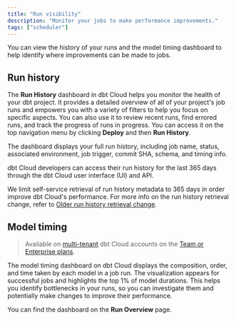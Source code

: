 ```yaml
---
title: "Run visibility"
description: "Monitor your jobs to make performance improvements."
tags: ["scheduler"]
---
```


You can view the history of your runs and the model timing dashboard to help identify where improvements can be made to jobs.


## Run history

The **Run History** dashboard in dbt Cloud helps you monitor the health of your dbt project. It provides a detailed overview of all of your project's job runs and empowers you with a variety of filters to help you focus on specific aspects. You can also use it to review recent runs, find errored runs, and track the progress of runs in progress. You can access it on the top navigation menu by clicking **Deploy** and then **Run History**. 

The dashboard displays your full run history, including job name, status, associated environment, job trigger, commit SHA, schema, and timing info. 

dbt Cloud developers can access their run history for the last 365 days through the dbt Cloud user interface (UI) and API.

We limit self-service retrieval of run history metadata to 365 days in order improve dbt Cloud's performance. For more info on the run history retrieval change, refer to [Older run history retrieval change](/docs/dbt-versions/release-notes/May-2023/run-history-endpoint).

<Lightbox src="/img/docs/dbt-cloud/deployment/run-history.jpg" width="85%" title="Run History dashboard allows you to monitor the health of your dbt project and displays jobs, job status, environment, timing, and more."/>

## Model timing 
> Available on [multi-tenant](/docs/cloud/about-cloud/regions-ip-addresses) dbt Cloud accounts on the [Team or Enterprise plans](https://www.getdbt.com/pricing/).

The model timing dashboard on dbt Cloud displays the composition, order, and time taken by each model in a job run. The visualization appears for successful jobs and highlights the top 1% of model durations. This helps you identify bottlenecks in your runs, so you can investigate them and potentially make changes to improve their performance. 

You can find the dashboard on the **Run Overview** page. 

<Lightbox src="/img/docs/dbt-cloud/model-timing.jpg" width="85%" title="The model timing tab displays the top 1% of model durations and visualizes model bottlenecks" />
